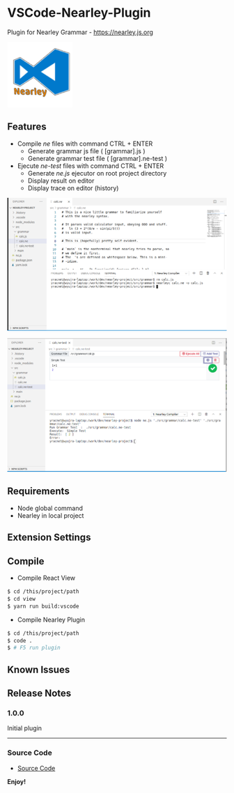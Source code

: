 # VSCode-Nearley-Plugin

Plugin for Nearley Grammar - https://nearley.js.org

![Compile ne File](images/logo.png)

## Features

- Compile *ne* files with command CTRL + ENTER
    - Generate grammar js file ( [grammar].js )
    - Generate grammar test file ( [grammar].ne-test )
- Ejecute *ne-test* files with command CTRL + ENTER
    - Generate *ne.js* ejecutor on root project directory
    - Display result on editor
    - Display trace on editor (history)

![Compile ne File](images/compile.png)

![Test ne-test File](images/tester.png)


## Requirements

- Node global command
- Nearley in local project

## Extension Settings


## Compile

- Compile React View

```bash
$ cd /this/project/path
$ cd view
$ yarn run build:vscode
```
- Compile Nearley Plugin

```bash
$ cd /this/project/path
$ code .
$ # F5 run plugin
```

## Known Issues


## Release Notes


### 1.0.0

Initial plugin

-----------------------------------------------------------------------------------------------------------

### Source Code

* [Source Code](https://github.com/yracnet/vscode-nearley-plugin)

**Enjoy!**
